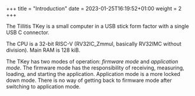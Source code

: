 +++
title = "Introduction"
date = 2023-01-25T16:19:52+01:00
weight = 2
+++

The Tillitis TKey is a small computer in a USB stick form factor with
a single USB C connector.

The CPU is a 32-bit RISC-V (RV32IC_Zmmul, basically RV32IMC without
division). Main RAM is 128 kiB.

The TKey has two modes of operation: *firmware mode* and *application
mode*. The firmware mode has the responsibility of receiving,
measuring, loading, and starting the application. Application mode is
a more locked down mode. There is no way of getting back to firmware
mode after switching to application mode.

